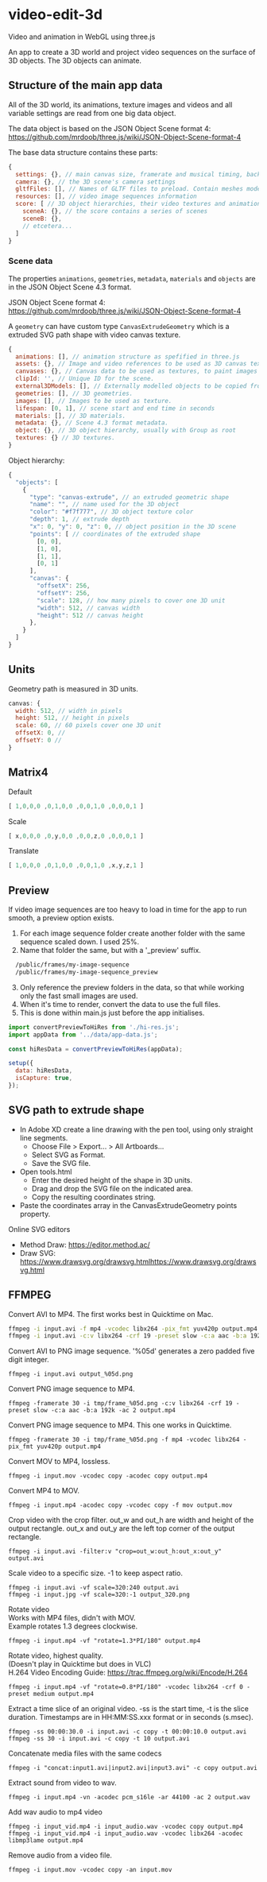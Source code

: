 # video-edit-3d

Video and animation in WebGL using three.js

An app to create a 3D world and project video sequences on the surface of 3D objects. The 3D objects can animate.

## Structure of the main app data

All of the 3D world, its animations, texture images and videos and all variable settings are read from one big data object.

The data object is based on the JSON Object Scene format 4: https://github.com/mrdoob/three.js/wiki/JSON-Object-Scene-format-4

The base data structure contains these parts:

```javascript
{
  settings: {}, // main canvas size, framerate and musical timing, background image etc.
  camera: {}, // the 3D scene's camera settings
  gltfFiles: [], // Names of GLTF files to preload. Contain meshes modelled in Blender, in my case.
  resources: [], // video image sequences information
  score: [ // 3D object hierarchies, their video textures and animations
    sceneA: {}, // the score contains a series of scenes
    sceneB: {},
    // etcetera...
  ]
}
```

### Scene data

The properties `animations`, `geometries`, `metadata`, `materials` and `objects` are in the JSON Object Scene 4.3 format.

JSON Object Scene format 4: https://github.com/mrdoob/three.js/wiki/JSON-Object-Scene-format-4

A `geometry` can have custom type `CanvasExtrudeGeometry` which is a extruded SVG path shape with video canvas texture.

```javascript
{
  animations: [], // animation structure as spefified in three.js
  assets: {}, // Image and video references to be used as 3D canvas textures.
  canvases: {}, // Canvas data to be used as textures, to paint images and video on.
  clipId: '', // Unique ID for the scene.
  external3DModels: [], // Externally modelled objects to be copied from GLTF files to the scene.
  geometries: [], // 3D geometries.
  images: [], // Images to be used as texture.
  lifespan: [0, 1], // scene start and end time in seconds
  materials: [], // 3D materials.
  metadata: {}, // Scene 4.3 format metadata.
  object: {}, // 3D object hierarchy, usually with Group as root
  textures: {} // 3D textures.
}
```

Object hierarchy:

```javascript
{
  "objects": [
    {
      "type": "canvas-extrude", // an extruded geometric shape
      "name": "", // name used for the 3D object
      "color": "#f7f777", // 3D object texture color
      "depth": 1, // extrude depth
      "x": 0, "y": 0, "z": 0, // object position in the 3D scene
      "points": [ // coordinates of the extruded shape
        [0, 0],
        [1, 0],
        [1, 1],
        [0, 1]
      ],
      "canvas": {
        "offsetX": 256, 
        "offsetY": 256,
        "scale": 128, // how many pixels to cover one 3D unit
        "width": 512, // canvas width
        "height": 512 // canvas height
      },
    }
  ]
}
```

## Units

Geometry path is measured in 3D units.

```javascript
canvas: {
  width: 512, // width in pixels
  height: 512, // height in pixels
  scale: 60, // 60 pixels cover one 3D unit 
  offsetX: 0, // 
  offsetY: 0 // 
}
```


## Matrix4

Default
```javascript
[ 1,0,0,0 ,0,1,0,0 ,0,0,1,0 ,0,0,0,1 ]
```
Scale
```javascript
[ x,0,0,0 ,0,y,0,0 ,0,0,z,0 ,0,0,0,1 ]
```
Translate
```javascript
[ 1,0,0,0 ,0,1,0,0 ,0,0,1,0 ,x,y,z,1 ]
```

## Preview

If video image sequences are too heavy to load in time for the app to run smooth, a preview option exists.

1. For each image sequence folder create another folder with the same sequence scaled down. I used 25%.
2. Name that folder the same, but with a '_preview' suffix.

```bash
  /public/frames/my-image-sequence
  /public/frames/my-image-sequence_preview
```

3. Only reference the preview folders in the data, so that while working only the fast small images are used.
4. When it's time to render, convert the data to use the full files. 
5. This is done within main.js just before the app initialises.

```javascript
import convertPreviewToHiRes from './hi-res.js';
import appData from '../data/app-data.js';

const hiResData = convertPreviewToHiRes(appData);

setup({
  data: hiResData,
  isCapture: true,
});
```


## SVG path to extrude shape

- In Adobe XD create a line drawing with the pen tool, using only straight line segments.
  - Choose File > Export... > All Artboards...
  - Select SVG as Format.
  - Save the SVG file.
- Open tools.html
  - Enter the desired height of the shape in 3D units.
  - Drag and drop the SVG file on the indicated area. 
  - Copy the resulting coordinates string.
- Paste the coordinates array in the CanvasExtrudeGeometry points property.

Online SVG editors

- Method Draw: https://editor.method.ac/
- Draw SVG: https://www.drawsvg.org/drawsvg.htmlhttps://www.drawsvg.org/drawsvg.html


## FFMPEG

Convert AVI to MP4.
The first works best in Quicktime on Mac.

```bash
ffmpeg -i input.avi -f mp4 -vcodec libx264 -pix_fmt yuv420p output.mp4
ffmpeg -i input.avi -c:v libx264 -crf 19 -preset slow -c:a aac -b:a 192k -ac 2 output.mp4
```

Convert AVI to PNG image sequence.
'%05d' generates a zero padded five digit integer.

```
ffmpeg -i input.avi output_%05d.png
```

Convert PNG image sequence to MP4.

```
ffmpeg -framerate 30 -i tmp/frame_%05d.png -c:v libx264 -crf 19 -preset slow -c:a aac -b:a 192k -ac 2 output.mp4
```
Convert PNG image sequence to MP4. This one works in Quicktime.

```
ffmpeg -framerate 30 -i tmp/frame_%05d.png -f mp4 -vcodec libx264 -pix_fmt yuv420p output.mp4
```

Convert MOV to MP4, lossless.

```
ffmpeg -i input.mov -vcodec copy -acodec copy output.mp4
```

Convert MP4 to MOV.

```
ffmpeg -i input.mp4 -acodec copy -vcodec copy -f mov output.mov
```

Crop video with the crop filter.
out_w and out_h are width and height of the output rectangle.
out_x and out_y are the left top corner of the output rectangle.

```
ffmpeg -i input.avi -filter:v "crop=out_w:out_h:out_x:out_y" output.avi
```

Scale video to a specific size. -1 to keep aspect ratio.

```
ffmpeg -i input.avi -vf scale=320:240 output.avi
ffmpeg -i input.jpg -vf scale=320:-1 output_320.png
```

Rotate video<br>
Works with MP4 files, didn't with MOV.<br>
Example rotates 1.3 degrees clockwise.

```
ffmpeg -i input.mp4 -vf "rotate=1.3*PI/180" output.mp4
```

Rotate video, highest quality.<br>
(Doesn't play in Quicktime but does in VLC)<br>
H.264 Video Encoding Guide: https://trac.ffmpeg.org/wiki/Encode/H.264

```
ffmpeg -i input.mp4 -vf "rotate=0.8*PI/180" -vcodec libx264 -crf 0 -preset medium output.mp4
```

Extract a time slice of an original video.
-ss is the start time,
-t is the slice duration.
Timestamps are in HH:MM:SS.xxx format or in seconds (s.msec).

```
ffmpeg -ss 00:00:30.0 -i input.avi -c copy -t 00:00:10.0 output.avi
ffmpeg -ss 30 -i input.avi -c copy -t 10 output.avi
```

Concatenate media files with the same codecs

```
ffmpeg -i "concat:input1.avi|input2.avi|input3.avi" -c copy output.avi
```

Extract sound from video to wav.

```
ffmpeg -i input.mp4 -vn -acodec pcm_s16le -ar 44100 -ac 2 output.wav
```

Add wav audio to mp4 video

```
ffmpeg -i input_vid.mp4 -i input_audio.wav -vcodec copy output.mp4
ffmpeg -i input_vid.mp4 -i input_audio.wav -vcodec libx264 -acodec libmp3lame output.mp4
```

Remove audio from a video file.

```
ffmpeg -i input.mov -vcodec copy -an input.mov
```
